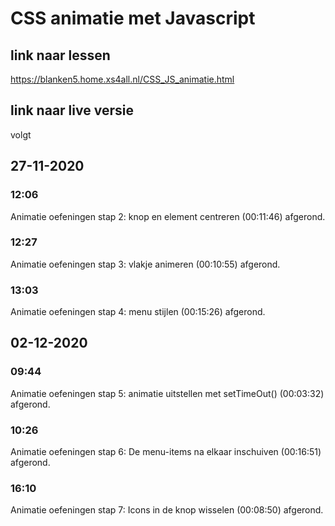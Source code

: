# CSS animatie met Javascript

## link naar lessen

<https://blanken5.home.xs4all.nl/CSS_JS_animatie.html>

## link naar live versie

volgt

## 27-11-2020

### 12:06

Animatie oefeningen stap 2: knop en element centreren (00:11:46) afgerond.

### 12:27

Animatie oefeningen stap 3: vlakje animeren (00:10:55) afgerond.

### 13:03

Animatie oefeningen stap 4: menu stijlen (00:15:26) afgerond.

## 02-12-2020

### 09:44

Animatie oefeningen stap 5: animatie uitstellen met setTimeOut() (00:03:32) afgerond.

### 10:26

Animatie oefeningen stap 6: De menu-items na elkaar inschuiven (00:16:51) afgerond.

### 16:10

Animatie oefeningen stap 7: Icons in de knop wisselen (00:08:50) afgerond.
